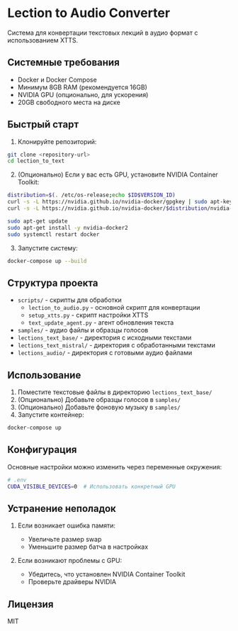 # Lection to Audio Converter

Система для конвертации текстовых лекций в аудио формат с использованием XTTS.

## Системные требования

- Docker и Docker Compose
- Минимум 8GB RAM (рекомендуется 16GB)
- NVIDIA GPU (опционально, для ускорения)
- 20GB свободного места на диске

## Быстрый старт

1. Клонируйте репозиторий:
```bash
git clone <repository-url>
cd lection_to_text
```

2. (Опционально) Если у вас есть GPU, установите NVIDIA Container Toolkit:
```bash
distribution=$(. /etc/os-release;echo $ID$VERSION_ID)
curl -s -L https://nvidia.github.io/nvidia-docker/gpgkey | sudo apt-key add -
curl -s -L https://nvidia.github.io/nvidia-docker/$distribution/nvidia-docker.list | sudo tee /etc/apt/sources.list.d/nvidia-docker.list

sudo apt-get update
sudo apt-get install -y nvidia-docker2
sudo systemctl restart docker
```

3. Запустите систему:
```bash
docker-compose up --build
```

## Структура проекта

- `scripts/` - скрипты для обработки
  - `lection_to_audio.py` - основной скрипт для конвертации
  - `setup_xtts.py` - скрипт настройки XTTS
  - `text_update_agent.py` - агент обновления текста
- `samples/` - аудио файлы и образцы голосов
- `lections_text_base/` - директория с исходными текстами
- `lections_text_mistral/` - директория с обработанными текстами
- `lections_audio/` - директория с готовыми аудио файлами

## Использование

1. Поместите текстовые файлы в директорию `lections_text_base/`
2. (Опционально) Добавьте образцы голосов в `samples/`
3. (Опционально) Добавьте фоновую музыку в `samples/`
4. Запустите контейнер:
```bash
docker-compose up
```

## Конфигурация

Основные настройки можно изменить через переменные окружения:

```bash
# .env
CUDA_VISIBLE_DEVICES=0  # Использовать конкретный GPU
```

## Устранение неполадок

1. Если возникает ошибка памяти:
   - Увеличьте размер swap
   - Уменьшите размер батча в настройках

2. Если возникают проблемы с GPU:
   - Убедитесь, что установлен NVIDIA Container Toolkit
   - Проверьте драйверы NVIDIA

## Лицензия

MIT 